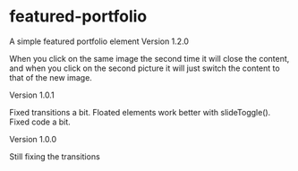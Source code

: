 # featured-portfolio
A simple featured portfolio element
Version 1.2.0

When you click on the same image the second time it will close the content, and when you click on the second picture it will just switch the content to that of the new image.

Version 1.0.1

Fixed transitions a bit.
Floated elements work better with slideToggle().
Fixed code a bit.

Version 1.0.0

Still fixing the transitions
